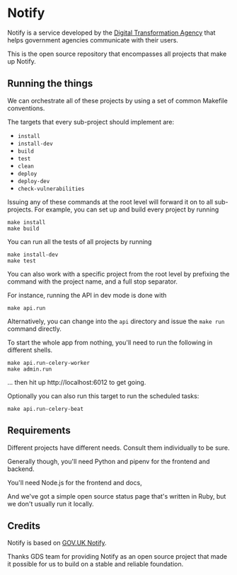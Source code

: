 # Notify

Notify is a service developed by the [Digital Transformation Agency](https://www.dta.gov.au) that helps
government agencies communicate with their users.

This is the open source repository that encompasses all projects that make up
Notify.

## Running the things

We can orchestrate all of these projects by using a set of common Makefile
conventions.

The targets that every sub-project should implement are:

- `install`
- `install-dev`
- `build`
- `test`
- `clean`
- `deploy`
- `deploy-dev`
- `check-vulnerabilities`

Issuing any of these commands at the root level will forward it on to all
sub-projects. For example, you can set up and build every project by running

```
make install
make build
```

You can run all the tests of all projects by running

```
make install-dev
make test
```

You can also work with a specific project from the root level by prefixing the
command with the project name, and a full stop separator.

For instance, running the API in dev mode is done with

```
make api.run
```

Alternatively, you can change into the `api` directory and issue the `make run` command directly.

To start the whole app from nothing, you'll need to run the following in
different shells.

```
make api.run-celery-worker
make admin.run
```

... then hit up http://localhost:6012 to get going.

Optionally you can also run this target to run the scheduled tasks:

```
make api.run-celery-beat
```

## Requirements

Different projects have different needs. Consult them individually to be sure.

Generally though, you'll need Python and pipenv for the frontend and backend.

You'll need Node.js for the frontend and docs,

And we've got a simple open source status page that's written in Ruby, but
we don't usually run it locally.

## Credits

Notify is based on [GOV.UK Notify](https://www.notifications.service.gov.uk).

Thanks GDS team for providing Notify as an open source project that made it
possible for us to build on a stable and reliable foundation.

